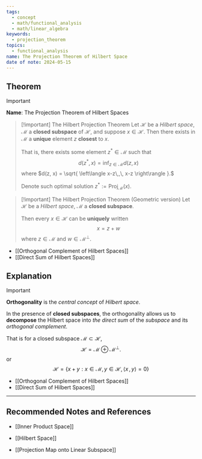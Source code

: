 ```yaml
---
tags:
  - concept
  - math/functional_analysis
  - math/linear_algebra
keywords:
  - projection_theorem
topics:
  - functional_analysis
name: The Projection Theorem of Hilbert Space
date of note: 2024-05-15
---
```


## Theorem

>[!important]
>**Name**: The Projection Theorem of Hilbert Spaces

>[!important] The Hilbert Projection Theorem
>Let $\mathcal{H}$ be a *Hilbert space*, $\mathcal{M}$ a **closed subspace** of $\mathcal{H}$, and suppose $x \in \mathcal{H}$. Then there exists in $\mathcal{M}$ a **unique** element $z$ **closest** to $x$.
>
>That is, there exists some element $z^{*} \in \mathcal{M}$ such that
>$$
>d(z^{*}, x) = \inf_{z \in \mathcal{M}}d(z, x)
>$$
>where $d(z, x) = \sqrt{ \left\langle  x-z\,,\, x-z   \right\rangle }.$ 
>
>Denote such optimal solution $z^{*} := \text{Proj}_{\mathcal{M}}(x).$


>[!important] The Hilbert Projection Theorem (Geometric version)
>Let $\mathcal{H}$ be a *Hilbert space*, $\mathcal{M}$ a **closed subspace**. 
>
>Then every $x \in \mathcal{H}$ can be **uniquely** written $$x = z + w$$ where $z \in \mathcal{M}$ and $w \in \mathcal{M}^{\bot}$.

- [[Orthogonal Complement of Hilbert Spaces]]
- [[Direct Sum of Hilbert Spaces]]

## Explanation


>[!important]
>**Orthogonality** is the *central concept* of *Hilbert space*. 
>
>In the presence of **closed subspaces**, the orthogonality allows us to **decompose** the Hilbert space into *the direct sum* of the *subspace* and its *orthogonal complement*.
>
>That is for a closed subspace $\mathcal{M} \subset \mathcal{H}$, 
>$$
>\mathcal{H} = \mathcal{M} \oplus \mathcal{M}^{\bot}.
>$$ 
>or
>$$
>\mathcal{H} = \{ x + y: x\in \mathcal{M}, y \in \mathcal{H}, \left\langle x \,,\,y \right\rangle = 0 \}
>$$

- [[Orthogonal Complement of Hilbert Spaces]]
- [[Direct Sum of Hilbert Spaces]]





-----------
##  Recommended Notes and References

- [[Inner Product Space]]
- [[Hilbert Space]]

- [[Projection Map onto Linear Subspace]]